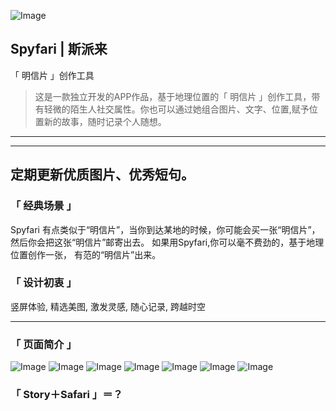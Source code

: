 ![Image](https://shadowcz007.github.io/Spyfari/logo.png)

## Spyfari | 斯派来

「 明信片 」创作工具 

> 这是一款独立开发的APP作品，基于地理位置的「 明信片 」创作工具，带有轻微的陌生人社交属性。你也可以通过她组合图片、文字、位置,赋予位置新的故事，随时记录个人随想。

***
------------------ 
定期更新优质图片、优秀短句。
------------------ 
### 「 经典场景 」
Spyfari 有点类似于“明信片”，当你到达某地的时候，你可能会买一张“明信片”，然后你会把这张“明信片”邮寄出去。
如果用Spyfari,你可以毫不费劲的，基于地理位置创作一张，
有范的“明信片”出来。

### 「 设计初衷 」
竖屏体验,
精选美图,
激发灵感,
随心记录,
跨越时空

***

### 「 页面简介 」
![Image](https://shadowcz007.github.io/Spyfari/tip1.png)
![Image](https://shadowcz007.github.io/Spyfari/tip2.png)
![Image](https://shadowcz007.github.io/Spyfari/tip3.png)
![Image](https://shadowcz007.github.io/Spyfari/tip4.png)
![Image](https://shadowcz007.github.io/Spyfari/tip5.png)
![Image](https://shadowcz007.github.io/Spyfari/tip6.png)
![Image](https://shadowcz007.github.io/Spyfari/tip7.png)

### 「 Story＋Safari 」＝？
